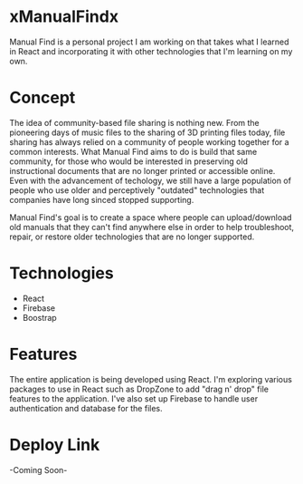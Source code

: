 # xManualFindx
Manual Find is a personal project I am working on that takes what I learned in React and incorporating it with other technologies that I'm learning on my own.

# Concept
The idea of community-based file sharing is nothing new.  From the pioneering days of music files to the sharing of 3D printing files today, file sharing has always relied on a community of people working together for a common interests.   What Manual Find aims to do is build that same community, for those who would be interested in preserving old instructional documents that are no longer printed or accessible online.  Even with the advancement of techology, we still have a large population of people who use older and perceptively "outdated" technologies that companies have long sinced stopped supporting.

Manual Find's goal is to create a space where people can upload/download old manuals that they can't find anywhere else in order to help troubleshoot, repair, or restore older technologies that are no longer supported. 

# Technologies
  - React
  - Firebase
  - Boostrap

# Features
The entire application is being developed using React.  I'm exploring various packages to use in React such as DropZone to add "drag n' drop" file features to the application. I've also set up Firebase to handle user authentication and database for the files.  

# Deploy Link
-Coming Soon- 
